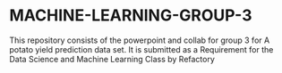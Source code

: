 # MACHINE-LEARNING-GROUP-3
This repository consists of the powerpoint and collab for group 3 for A potato yield prediction data set. It is submitted as a Requirement for the Data Science and Machine Learning Class by Refactory
